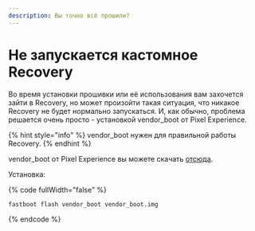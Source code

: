 ```yaml
---
description: Вы точно всё прошили?
---
```


# Не запускается кастомное Recovery

Во время установки прошивки или её использования вам захочется зайти в Recovery, но может произойти такая ситуация, что никакое Recovery не будет нормально запускаться. И, как обычно, проблема решается очень просто - установкой vendor\_boot от Pixel Experience.

{% hint style="info" %}
vendor\_boot нужен для правильной работы Recovery.
{% endhint %}

vendor\_boot от Pixel Experience вы можете скачать [отсюда](https://gitlab.pixelexperience.org/android/vendor-blobs/wiki\_blobs\_alioth/-/raw/thirteen/android-13/vendor\_boot.img).

Установка:

{% code fullWidth="false" %}
```
fastboot flash vendor_boot vendor_boot.img
```
{% endcode %}
